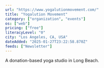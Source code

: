 ```yaml
---
url: "https://www.yogalutionmovement.com/"
title: "Yogalution Movement"
category: ["organization", "events"]
os: ["web"]
pricing: ["free"]
literacyLevel: "0"
city: "Los Angeles, CA, USA"
dateAdded: "2025-01-27T23:22:58.870Z"
feeds: ["Newsletter"]
---
```


A donation-based yoga studio in Long Beach.